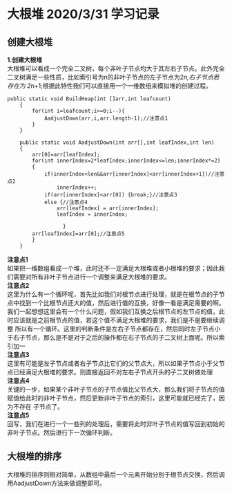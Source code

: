# 大根堆 2020/3/31 学习记录  
## 创建大根堆
**1.创建大根堆**  
大根堆可以看成一个完全二叉树，每个非叶子节点均大于其左右子节点。此外完全二叉树满足一些性质，比如索引号为n的非叶子节点的左子节点为2*n,右子节点若存在为
2*n+1;根据此特性我们可以直接用一个一维数组来模拟堆的创建过程。  
```
public static void BuildHeap(int []arr,int leafcount)
    {
        for(int i=leafcount;i>=0;i--){
            AadjustDown(arr,i,arr.length-1);//注意点1
        }
    }

    public static void AadjustDown(int arr[],int leafIndex,int len)
    {
        arr[0]=arr[leafIndex];
        for(int innerIndex=2*leafIndex;innerIndex<=len;innerIndex*=2)
        {
            if(innerIndex<len&&arr[innerIndex]<arr[innerIndex+1])//注意点2
                innerIndex++;
            if(arr[innerIndex]<arr[0]) {break;}//注意点3
            else {//注意点4
                arr[leafIndex] = arr[innerIndex];
                leafIndex = innerIndex;

                  }
        arr[leafIndex]=arr[0];//注意点5
        }
    }
```  
**注意点1**  
如果把一维数组看成一个堆，此时还不一定满足大根堆或者小根堆的要求；因此我们需要对所有非叶子节点进行一个调整来满足大根堆的要求。  
**注意点2**  
这里为什么有一个循环呢，首先比如我们对根节点进行处理，就是在根节点的子节点中找到一个比根节点还大的值，然后进行值的互换，好像一看是满足需要的啊。
我们一起想想这里会有一个什么问题，假如我们互换之后根节点的左节点的值，此时应该就是之前根节点的值，若这个值不满足大根堆的要求，我们是不是要继续调整
所以有一个循环。这里的判断条件是左右子节点都存在，然后同时左子节点小于右子节点，那么是不是对于之后的操作都在右子节点的子二叉树上面呢。所以索引加一  
**注意点3**  
这里有可能是左子节点或者右子节点比它们的父节点大，所以如果子节点小于父节点已经满足大根堆的要求。则直接返回不对左右子节点开头的子二叉树做处理  
**注意点4**  
关键的一步，如果某个非叶子节点的子节点值比父节点大，那么我们将子节点的值赋值给此时的非叶子节点，然后更新非叶子节点的索引，这里可能就已经完了，因为不存在
子节点了。  
**注意点5**  
回写，我们在进行一个一些列的处理后，需要将此时非叶子节点的值写回到初始的非叶子节点。然后进行下一次循环判断。
## 大根堆的排序  
大根堆的排序则相对简单，从数组中最后一个元素开始分别于根节点交换，然后调用AadjustDown方法来做调整即可。  

